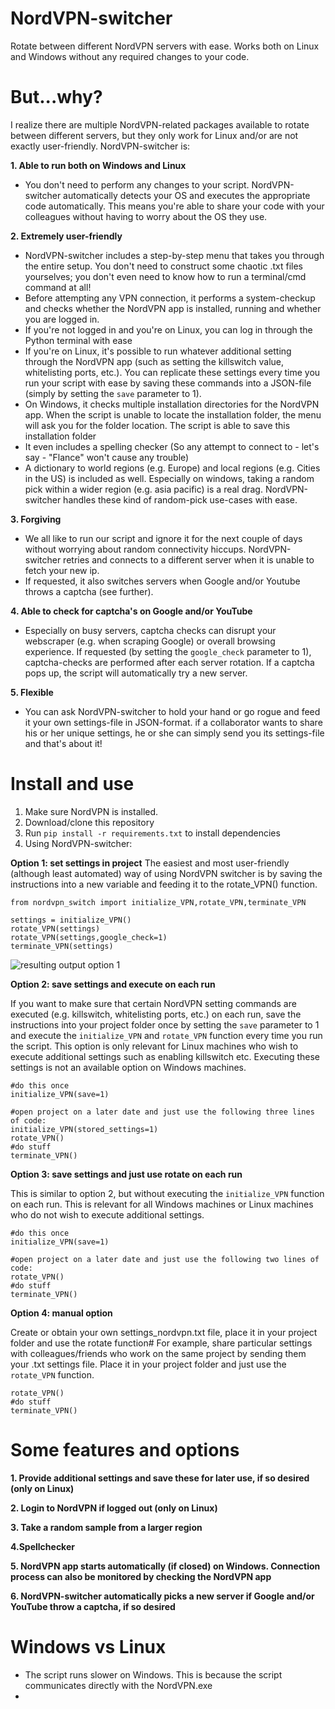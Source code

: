 # NordVPN-switcher
Rotate between different NordVPN servers with ease. Works both on Linux and Windows without any required changes to your code.

# But...why?

I realize there are multiple NordVPN-related packages available to rotate between different servers, but they only work for Linux and/or are not exactly user-friendly. 
NordVPN-switcher is: 

**1. Able to run both on Windows and Linux**

* You don't need to perform any changes to your script. NordVPN-switcher automatically detects your OS and executes the appropriate code automatically. 
This means you're able to share your code with your colleagues without having to worry about the OS they use.

**2. Extremely user-friendly**

* NordVPN-switcher includes a step-by-step menu that takes you through the entire setup. You don't need to construct some chaotic .txt files yourselves; you don't even need to know how to run a terminal/cmd command at all! 
* Before attempting any VPN connection, it performs a system-checkup and checks whether the NordVPN app is installed, running and whether you are logged in. 
* If you're not logged in and you're on Linux, you can log in through the Python terminal with ease
* If you're on Linux, it's possible to run whatever additional setting through the NordVPN app (such as setting the killswitch value, whitelisting ports, etc.). You can replicate these settings every time you run your script with ease by saving these commands into a JSON-file (simply by setting the `save` parameter to 1). 
* On Windows, it checks multiple installation directories for the NordVPN app. When the script is unable to locate the installation folder, the menu will ask you for the folder location. The script is able to save this installation folder 
* It even includes a spelling checker (So any attempt to connect to - let's say - "Flance" won't cause any trouble) 
* A dictionary to world regions (e.g. Europe) and local regions (e.g. Cities in the US) is included as well. Especially on windows, taking a random pick within a wider region (e.g. asia pacific) is a real drag. NordVPN-switcher handles these kind of random-pick use-cases with ease.

**3. Forgiving**

* We all like to run our script and ignore it for the next couple of days without worrying about random connectivity hiccups. NordVPN-switcher retries and connects to a different server when it is unable to fetch your new ip. 
* If requested, it also switches servers when Google and/or Youtube throws a captcha (see further).

**4. Able to check for captcha's on Google and/or YouTube**

* Especially on busy servers, captcha checks can disrupt your webscraper (e.g. when scraping Google) or overall browsing experience. If requested (by setting the `google_check` parameter to 1), captcha-checks are performed after each server rotation. If a captcha pops up, the script will automatically try a new server. 

**5. Flexible** 
* You can ask NordVPN-switcher to hold your hand or go rogue and feed it your own settings-file in JSON-format. if a collaborator wants to share his or her unique settings, he or she can simply send you its settings-file and that's about it!

# Install and use

1. Make sure NordVPN is installed.
2. Download/clone this repository
3. Run `pip install -r requirements.txt` to install dependencies
4. Using NordVPN-switcher:

**Option 1: set settings in project**
The easiest and most user-friendly (although least automated) way of using NordVPN switcher is by saving the instructions into a new variable and feeding it to the rotate_VPN() function. 

```
from nordvpn_switch import initialize_VPN,rotate_VPN,terminate_VPN

settings = initialize_VPN() 
rotate_VPN(settings) 
rotate_VPN(settings,google_check=1) 
terminate_VPN(settings)
```
![resulting output option 1](https://media.giphy.com/media/Y3NIgq6cPzBPQONE49/giphy.gif)

**Option 2: save settings and execute on each run**

If you want to make sure that certain NordVPN setting commands are executed (e.g. killswitch, whitelisting ports, etc.) on each run, save the instructions into your project folder once by setting the `save` parameter to 1 and execute the `initialize_VPN` and `rotate_VPN` function every time you run the script.
This option is only relevant for Linux machines who wish to execute additional settings such as enabling killswitch etc. Executing these settings is not an available option on Windows machines. 

```
#do this once
initialize_VPN(save=1)

#open project on a later date and just use the following three lines of code:
initialize_VPN(stored_settings=1)
rotate_VPN()
#do stuff
terminate_VPN()
```

**Option 3: save settings and just use rotate on each run**

This is similar to option 2, but without executing the `initialize_VPN` function on each run. 
This is relevant for all Windows machines or Linux machines who do not wish to execute additional settings.

```
#do this once
initialize_VPN(save=1)

#open project on a later date and just use the following two lines of code:
rotate_VPN()
#do stuff
terminate_VPN()
```
**Option 4: manual option**

Create or obtain your own settings_nordvpn.txt file, place it in your project folder and use the rotate function#
For example, share particular settings with colleagues/friends who work on the same project by sending them your .txt settings file. Place it in your project folder and just use the `rotate_VPN` function.

```
rotate_VPN()
#do stuff
terminate_VPN()
```

# Some features and options

**1. Provide additional settings and save these for later use, if so desired (only on Linux)**

**2. Login to NordVPN if logged out (only on Linux)**

**3. Take a random sample from a larger region**

**4.Spellchecker**

**5. NordVPN app starts automatically (if closed) on Windows. Connection process can also be monitored by checking the NordVPN app**

**6. NordVPN-switcher automatically picks a new server if Google and/or YouTube throw a captcha, if so desired**

# Windows vs Linux

* The script runs slower on Windows. This is because the script communicates directly with the NordVPN.exe
* 
